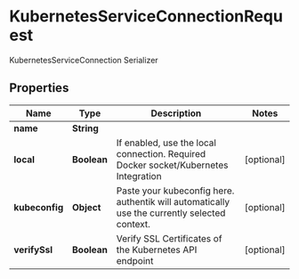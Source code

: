 

# KubernetesServiceConnectionRequest

KubernetesServiceConnection Serializer

## Properties

| Name | Type | Description | Notes |
|------------ | ------------- | ------------- | -------------|
|**name** | **String** |  |  |
|**local** | **Boolean** | If enabled, use the local connection. Required Docker socket/Kubernetes Integration |  [optional] |
|**kubeconfig** | **Object** | Paste your kubeconfig here. authentik will automatically use the currently selected context. |  [optional] |
|**verifySsl** | **Boolean** | Verify SSL Certificates of the Kubernetes API endpoint |  [optional] |



